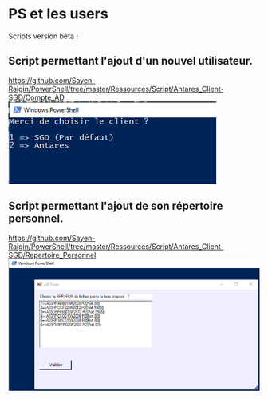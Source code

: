 # PS et les users

Scripts version bêta !

## Script permettant l'ajout d'un nouvel utilisateur.
https://github.com/Sayen-Raigin/PowerShell/tree/master/Ressources/Script/Antares_Client-SGD/Compte_AD
![alt text](../Ressources/IMG/AddAD_NewAccount.png)
<br>

## Script permettant l'ajout de son répertoire personnel.
https://github.com/Sayen-Raigin/PowerShell/tree/master/Ressources/Script/Antares_Client-SGD/Repertoire_Personnel
![alt text](../Ressources/IMG/AddFolder_NewUser.png)
